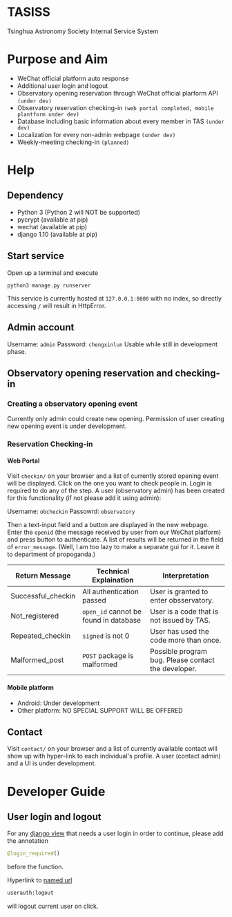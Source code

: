 # TASISS
Tsinghua Astronomy Society Internal Service System

# Purpose and Aim
* WeChat official platform auto response
* Additional user login and logout
* Observatory opening reservation through WeChat official plarform API ```(under dev)```
* Observatory reservation checking-in ```(web portal completed, mobile plantform under dev)```
* Database including basic information about every member in TAS ```(under dev)```
* Localization for every non-admin webpage ```(under dev)```
* Weekly-meeting checking-in ```(planned)```

# Help
## Dependency
* Python 3 (Python 2 will NOT be supported)
* pycrypt (available at pip)
* wechat (available at pip)
* django 1.10 (available at pip)

## Start service
Open up a terminal and execute
```shell
python3 manage.py runserver
```

This service is currently hosted at ```127.0.0.1:8000``` with no index, so directly accessing ```/``` will result in HttpError.

## Admin account
Username: ```admin```
Password: ```chengxinlun```
Usable while still in development phase.

## Observatory opening reservation and checking-in
### Creating a observatory opening event
Currently only admin could create new opening. Permission of user creating new opening event is under development.

### Reservation Checking-in
#### Web Portal
Visit ```checkin/``` on your browser and a list of currently stored opening event will be displayed. Click on the one you want to check people in. Login is required to do any of the step. A user (observatory admin) has been created for this functionality (if not please add it using admin):

Username: ```obcheckin```
Passowrd: ```observatory```

Then a text-input field and a button are displayed in the new webpage. Enter the ```openid``` (the message received by user from our WeChat platform) and press button to authenticate. A list of results will be returned in the field of ```error_message```. (Well, I am too lazy to make a separate gui for it. Leave it to department of propoganda.)

Return Message | Technical Explaination | Interpretation
---|---|---
Successful_checkin	|	All authentication passed										|	User is granted to enter obsservatory.
Not_registered			|	```open_id``` cannot be found in database		|	User is a code that is not issued by TAS.
Repeated_checkin		|	```signed``` is not 0												|	User has used the code more than once.
Malformed_post			|	```POST``` package is malformed							| Possible program bug. Please contact the developer.

#### Mobile platform
* Android: Under development
* Other platform: NO SPECIAL SUPPORT WILL BE OFFERED

## Contact
Visit ```contact/``` on your browser and a list of currently available contact will show up with hyper-link to each individual's profile. A user (contact admin) and a UI is under development.

# Developer Guide
## User login and logout
For any <a href="https://docs.djangoproject.com/en/1.10/topics/http/views/">django view</a> that needs a user login in order to continue, please add the annotation
```python
@login_required()
````
before the function.

Hyperlink to <a href="https://docs.djangoproject.com/en/1.10/topics/http/urls/#naming-url-patterns">named url</a>
```python
userauth:logout
```
will logout current user on click.



